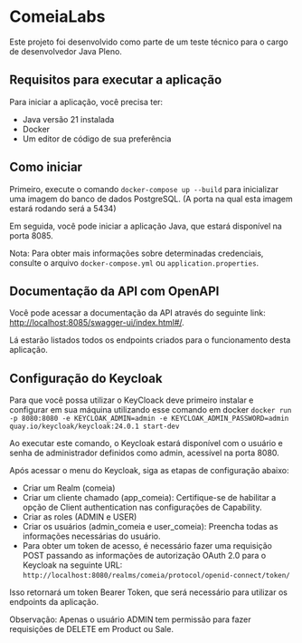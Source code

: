 # ComeiaLabs

Este projeto foi desenvolvido como parte de um teste técnico para o cargo de desenvolvedor Java Pleno.

## Requisitos para executar a aplicação

Para iniciar a aplicação, você precisa ter:
- Java versão 21 instalada
- Docker
- Um editor de código de sua preferência

## Como iniciar

Primeiro, execute o comando `docker-compose up --build` para inicializar uma imagem do banco de dados PostgreSQL. (A porta na qual esta imagem estará rodando será a 5434)

Em seguida, você pode iniciar a aplicação Java, que estará disponível na porta 8085.

Nota: Para obter mais informações sobre determinadas credenciais, consulte o arquivo `docker-compose.yml` ou `application.properties`.

## Documentação da API com OpenAPI

Você pode acessar a documentação da API através do seguinte link: [http://localhost:8085/swagger-ui/index.html#/](http://localhost:8085/swagger-ui/index.html#/).

Lá estarão listados todos os endpoints criados para o funcionamento desta aplicação.


## Configuração do Keycloak

Para que você possa utilizar o KeyCloack deve primeiro instalar e configurar em sua máquina utilizando esse comando em docker `docker run -p 8080:8080 -e KEYCLOAK_ADMIN=admin -e KEYCLOAK_ADMIN_PASSWORD=admin quay.io/keycloak/keycloak:24.0.1 start-dev`

Ao executar este comando, o Keycloak estará disponível com o usuário e senha de administrador definidos como admin, acessível na porta 8080.

Após acessar o menu do Keycloak, siga as etapas de configuração abaixo:
- Criar um Realm (comeia)
- Criar um cliente chamado (app_comeia): Certifique-se de habilitar a opção de Client authentication nas configurações de Capability.
- Criar as roles (ADMIN e USER)
- Criar os usuários (admin_comeia e user_comeia): Preencha todas as informações necessárias do usuário.
- Para obter um token de acesso, é necessário fazer uma requisição POST passando as informações de autorização OAuth 2.0 para o Keycloak na seguinte URL: `http://localhost:8080/realms/comeia/protocol/openid-connect/token/`

Isso retornará um token Bearer Token, que será necessário para utilizar os endpoints da aplicação.

Observação: Apenas o usuário ADMIN tem permissão para fazer requisições de DELETE em Product ou Sale.

